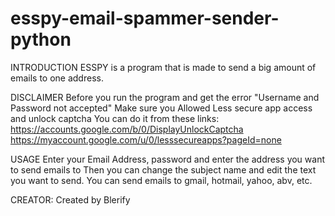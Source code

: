 # esspy-email-spammer-sender-python
INTRODUCTION
ESSPY is a program that is made to send a big amount of emails to one address.

DISCLAIMER
Before you run the program and get the error "Username and Password not accepted"
Make sure you Allowed Less secure app access and unlock captcha
You can do it from these links:
https://accounts.google.com/b/0/DisplayUnlockCaptcha
https://myaccount.google.com/u/0/lesssecureapps?pageId=none

USAGE
Enter your Email Address, password and enter the address you want to send emails to
Then you can change the subject name and edit the text you want to send.
You can send emails to gmail, hotmail, yahoo, abv, etc.

CREATOR:
Created by Blerify

